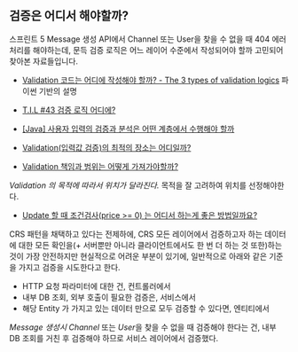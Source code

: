 ## 검증은 어디서 해야할까?

스프린트 5 Message 생성 API에서 Channel 또는 User을 찾을 수 없을 때 404 에러 처리를 해야하는데, 문득 검증 로직은 어느 레이어 수준에서 작성되어야 할까
고민되어 찾아본 자료들입니다.

- [Validation 코드는 어디에 작성해야 할까? - The 3 types of validation logics](https://littlemobs.com/blog/three-types-of-validation-logics/)
  파이썬 기반의 설명

- [T.I.L #43 검증 로직 어디에?](https://velog.io/@qoxowkd0716/T.I.L-43-%EA%B2%80%EC%A6%9D-%EB%A1%9C%EC%A7%81-%EC%96%B4%EB%94%94%EC%97%90)

- [[Java] 사용자 입력의 검증과 분석은 어떤 계층에서 수행해야 할까](https://velog.io/@dgh06175/%EC%82%AC%EC%9A%A9%EC%9E%90-%EC%9E%85%EB%A0%A5%EC%9D%98-%EA%B2%80%EC%A6%9D%EA%B3%BC-%EB%B6%84%EC%84%9D%EC%9D%80-%EC%96%B4%EB%96%A4-%EA%B3%84%EC%B8%B5%EC%97%90%EC%84%9C-%EC%88%98%ED%96%89%ED%95%B4%EC%95%BC-%ED%95%A0%EA%B9%8C)

- [Validation(입력값 검증)의 최적의 장소는 어디일까?
  ](https://starkying.tistory.com/entry/Model-%EA%B0%9D%EC%B2%B4%EC%97%90%EC%84%9C%EB%A7%8C%ED%81%BC%EC%9D%80-Validation%EC%9D%84-%ED%95%84%EC%88%98%EB%A1%9C-%ED%95%98%EC%9E%90)

- [Validation 책임과 범위는 어떻게 가져가야할까?
  ](https://systemdata.tistory.com/82)

*Validation 의 목적에 따라서 위치가 달라진다.*
목적을 잘 고려하여 위치를 선정해야한다.

- [Update 할 때 조건검사(price >= 0) 는 어디서 하는게 좋은 방법일까요?](https://www.inflearn.com/community/questions/277568/update-%ED%95%A0-%EB%95%8C-%EC%A1%B0%EA%B1%B4%EA%B2%80%EC%82%AC-price-gt-0-%EB%8A%94-%EC%96%B4%EB%94%94%EC%84%9C-%ED%95%98%EB%8A%94%EA%B2%8C-%EC%A2%8B%EC%9D%80-%EB%B0%A9%EB%B2%95%EC%9D%BC%EA%B9%8C%EC%9A%94)

CRS 패턴을 채택하고 있다는 전제하에,
CRS 모든 레이어에서 검증하고자 하는 데이터에 대한 모든 확인을(+ 서버뿐만 아니라 클라이언트에서도 한 번 더 하는 것 또한)하는 것이 가장 안전하지만 현실적으로 어려운 부분이
있기에, 일반적으로 아래와 같은 기준을 가지고 검증을 시도한다고 한다.

- HTTP 요청 파라미터에 대한 건, 컨트롤러에서
- 내부 DB 조회, 외부 호출이 필요한 검증은, 서비스에서
- 해당 Entity 가 가지고 있는 데이터 만으로 모두 검증할 수 있다면, 엔티티에서

*Message 생성시* *Channel* 또는 *User*을 찾을 수 없을 때 검증해야 한다는 건, 내부 DB 조회를 거친 후 검증해야 하므로 서비스 레이어에서 검증했다.

